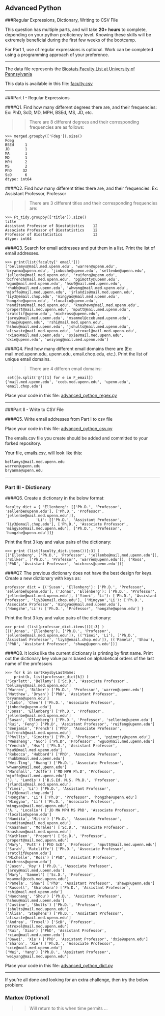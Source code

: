 ## Advanced Python    

###Regular Expressions, Dictionary, Writing to CSV File  

This question has multiple parts, and will take **20+ hours** to complete, depending on your python proficiency level.  Knowing these skills will be extremely beneficial during the first few weeks of the bootcamp.

For Part 1, use of regular expressions is optional.  Work can be completed using a programming approach of your preference. 

---

The data file represents the [Biostats Faculty List at University of Pennsylvania](http://www.med.upenn.edu/cceb/biostat/faculty.shtml)

This data is available in this file:  [faculty.csv](python/faculty.csv)

--- 

###Part I - Regular Expressions  


####Q1. Find how many different degrees there are, and their frequencies: Ex:  PhD, ScD, MD, MPH, BSEd, MS, JD, etc.

> > There are 8 different degrees and their corresponding frequencies are as follows:  
```  
>>> merged.groupby(['Fdeg']).size()
Fdeg
BSEd     1
JD       1
MA       1
MD       1
MPH      2
MS       2
PhD     32
ScD      6
dtype: int64
```    


####Q2. Find how many different titles there are, and their frequencies:  Ex:  Assistant Professor, Professor

> >There are 3 different titles and their corresponding frequencies are:   
```
>>> Ft_tidy.groupby(['title']).size()
title
Assistant Professor of Biostatistics    12
Associate Professor of Biostatistics    12
Professor of Biostatistics              13
dtype: int64
```     


####Q3. Search for email addresses and put them in a list.  Print the list of email addresses.

> >   
```
>>> print(list(faculty[' email']))
['bellamys@mail.med.upenn.edu', 'warren@upenn.edu', 'bryanma@upenn.edu', 'jinboche@upenn.edu', 'sellenbe@upenn.edu', 'jellenbe@mail.med.upenn.edu', 'ruifeng@upenn.edu', 'bcfrench@mail.med.upenn.edu', 'pgimotty@upenn.edu', 'wguo@mail.med.upenn.edu', 'hsu9@mail.med.upenn.edu', 'rhubb@mail.med.upenn.edu', 'whwang@mail.med.upenn.edu', 'mjoffe@mail.med.upenn.edu', 'jrlandis@mail.med.upenn.edu', 'liy3@email.chop.edu', 'mingyao@mail.med.upenn.edu', 'hongzhe@upenn.edu', 'rlocalio@upenn.edu', 'nanditam@mail.med.upenn.edu', 'knashawn@mail.med.upenn.edu', 'propert@mail.med.upenn.edu', 'mputt@mail.med.upenn.edu', 'sratclif@upenn.edu', 'michross@upenn.edu', 'jaroy@mail.med.upenn.edu', 'msammel@cceb.med.upenn.edu', 'shawp@upenn.edu', 'rshi@mail.med.upenn.edu', 'hshou@mail.med.upenn.edu', 'jshults@mail.med.upenn.edu', 'alisaste@mail.med.upenn.edu', 'atroxel@mail.med.upenn.edu', 'rxiao@mail.med.upenn.edu', 'sxie@mail.med.upenn.edu', 'dxie@upenn.edu', 'weiyang@mail.med.upenn.edu']
```



####Q4. Find how many different email domains there are (Ex:  mail.med.upenn.edu, upenn.edu, email.chop.edu, etc.).  Print the list of unique email domains.

> > There are 4 differen email domains:    
```
 set([e.split('@')[1] for e in F_email])
{'mail.med.upenn.edu', 'cceb.med.upenn.edu', 'upenn.edu', 'email.chop.edu'}
```


Place your code in this file: [advanced_python_regex.py](python/advanced_python_regex.py)

---

###Part II - Write to CSV File

####Q5.  Write email addresses from Part I to csv file

Place your code in this file: [advanced_python_csv.py](python/advanced_python_csv.py)

The emails.csv file you create should be added and committed to your forked repository.

Your file, emails.csv, will look like this:
```
bellamys@mail.med.upenn.edu
warren@upenn.edu
bryanma@upenn.edu
```

---

### Part III - Dictionary

####Q6.  Create a dictionary in the below format:
```
faculty_dict = { 'Ellenberg': [['Ph.D.', 'Professor', 'sellenbe@upenn.edu'], ['Ph.D.', 'Professor', 'jellenbe@mail.med.upenn.edu']],
              'Li': [['Ph.D.', 'Assistant Professor', 'liy3@email.chop.edu'], ['Ph.D.', 'Associate Professor', 'mingyao@mail.med.upenn.edu'], ['Ph.D.', 'Professor', 'hongzhe@upenn.edu']]}
```
Print the first 3 key and value pairs of the dictionary:

> >   
```
>>> print (list(faculty_dict.items())[:3] )  
[('Ellenberg', ['Ph.D.', 'Professor', 'jellenbe@mail.med.upenn.edu']), ('Bilker', ['Ph.D.', 'Professor', 'warren@upenn.edu']), ('Ross', ['PhD', 'Assistant Professor', 'michross@upenn.edu'])]
```  



####Q7.  The previous dictionary does not have the best design for keys.  Create a new dictionary with keys as:

```
professor_dict = {('Susan', 'Ellenberg'): ['Ph.D.', 'Professor', 'sellenbe@upenn.edu'], ('Jonas', 'Ellenberg'): ['Ph.D.', 'Professor', 'jellenbe@mail.med.upenn.edu'], ('Yimei', 'Li'): ['Ph.D.', 'Assistant Professor', 'liy3@email.chop.edu'], ('Mingyao','Li'): ['Ph.D.', 'Associate Professor', 'mingyao@mail.med.upenn.edu'], ('Hongzhe','Li'): ['Ph.D.', 'Professor', 'hongzhe@upenn.edu'] }
```

Print the first 3 key and value pairs of the dictionary:

> >   
```
>>> print (list(professor_dict.items())[:3] )   
[(('Jonas', 'Ellenberg'), ['Ph.D.', 'Professor', 'jellenbe@mail.med.upenn.edu']), (('Yimei', 'Li'), ['Ph.D.', 'Assistant Professor', 'liy3@email.chop.edu']), (('Pamela', 'Shaw'), ['PhD', 'Assistant Professor', 'shawp@upenn.edu'])]
```  

####Q8.  It looks like the current dictionary is printing by first name.  Print out the dictionary key value pairs based on alphabetical orders of the last name of the professors

> >   
```
>>> for k in sortKeysbyLastName:
    print(k, list(professor_dict[k]) )
('Scarlett', 'Bellamy') ['Sc.D.', 'Associate Professor', 'bellamys@mail.med.upenn.edu']
('Warren', 'Bilker') ['Ph.D.', 'Professor', 'warren@upenn.edu']
('Matthew', 'Bryan') ['PhD', 'Assistant Professor', 'bryanma@upenn.edu']
('Jinbo', 'Chen') ['Ph.D.', 'Associate Professor', 'jinboche@upenn.edu']
('Jonas', 'Ellenberg') ['Ph.D.', 'Professor', 'jellenbe@mail.med.upenn.edu']
('Susan', 'Ellenberg') ['Ph.D.', 'Professor', 'sellenbe@upenn.edu']
('Rui', 'Feng') ['Ph.D', 'Assistant Professor', 'ruifeng@upenn.edu']
('Benjamin', 'French') ['PhD', 'Associate Professor', 'bcfrench@mail.med.upenn.edu']
('Phyllis', 'Gimotty') ['Ph.D', 'Professor', 'pgimotty@upenn.edu']
('Wensheng', 'Guo') ['Ph.D', 'Professor', 'wguo@mail.med.upenn.edu']
('Yenchih', 'Hsu') ['Ph.D.', 'Assistant Professor', 'hsu9@mail.med.upenn.edu']
('Rebecca', 'Hubbard') ['PhD', 'Associate Professor', 'rhubb@mail.med.upenn.edu']
('Wei-Ting', 'Hwang') ['Ph.D.', 'Associate Professor', 'whwang@mail.med.upenn.edu']
('Marshall', 'Joffe') ['MD MPH Ph.D', 'Professor', 'mjoffe@mail.med.upenn.edu']
('J.', 'Landis') ['B.S.Ed. M.S. Ph.D.', 'Professor', 'jrlandis@mail.med.upenn.edu']
('Yimei', 'Li') ['Ph.D.', 'Assistant Professor', 'liy3@email.chop.edu']
('Hongzhe', 'Li') ['Ph.D', 'Professor', 'hongzhe@upenn.edu']
('Mingyao', 'Li') ['Ph.D.', 'Associate Professor', 'mingyao@mail.med.upenn.edu']
('A.', 'Localio') ['JD MA MPH MS PhD', 'Associate Professor', 'rlocalio@upenn.edu']
('Nandita', 'Mitra') ['Ph.D.', 'Associate Professor', 'nanditam@mail.med.upenn.edu']
('Knashawn', 'Morales') ['Sc.D.', 'Associate Professor', 'knashawn@mail.med.upenn.edu']
('Kathleen', 'Propert') ['Sc.D.', 'Professor', 'propert@mail.med.upenn.edu']
('Mary', 'Putt') ['PhD ScD', 'Professor', 'mputt@mail.med.upenn.edu']
('Sarah', 'Ratcliffe') ['Ph.D.', 'Associate Professor', 'sratclif@upenn.edu']
('Michelle', 'Ross') ['PhD', 'Assistant Professor', 'michross@upenn.edu']
('Jason', 'Roy') ['Ph.D.', 'Associate Professor', 'jaroy@mail.med.upenn.edu']
('Mary', 'Sammel') ['Sc.D.', 'Professor', 'msammel@cceb.med.upenn.edu']
('Pamela', 'Shaw') ['PhD', 'Assistant Professor', 'shawp@upenn.edu']
('Russell', 'Shinohara') ['Ph.D.', 'Assistant Professor', 'rshi@mail.med.upenn.edu']
('Haochang', 'Shou') ['Ph.D.', 'Assistant Professor', 'hshou@mail.med.upenn.edu']
('Justine', 'Shults') ['Ph.D.', 'Professor', 'jshults@mail.med.upenn.edu']
('Alisa', 'Stephens') ['Ph.D.', 'Assistant Professor', 'alisaste@mail.med.upenn.edu']
('Andrea', 'Troxel') ['ScD', 'Professor', 'atroxel@mail.med.upenn.edu']
('Rui', 'Xiao') ['PhD', 'Assistant Professor', 'rxiao@mail.med.upenn.edu']
('Dawei', 'Xie') ['PhD', 'Assistant Professor', 'dxie@upenn.edu']
('Sharon', 'Xie') ['Ph.D.', 'Associate Professor', 'sxie@mail.med.upenn.edu']
('Wei', 'Yang') ['Ph.D.', 'Assistant Professor', 'weiyang@mail.med.upenn.edu']
```   
  

Place your code in this file: [advanced_python_dict.py](python/advanced_python_dict.py)

--- 

If you're all done and looking for an extra challenge, then try the below problem:  

### [Markov](python/markov.py) (Optional) 

> > Will return to this when time permits ...   

